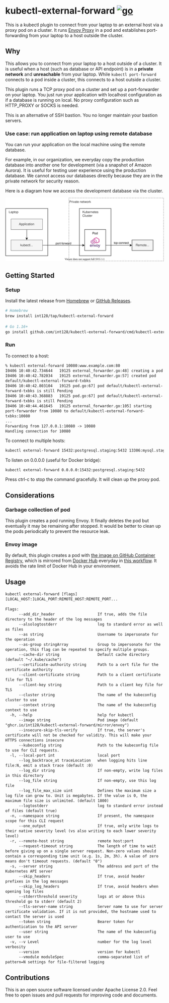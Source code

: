 # kubectl-external-forward [![go](https://github.com/int128/kubectl-external-forward/actions/workflows/go.yaml/badge.svg)](https://github.com/int128/kubectl-external-forward/actions/workflows/go.yaml)

This is a kubectl plugin to connect from your laptop to an external host via a proxy pod on a cluster.
It runs [Envoy Proxy](https://www.envoyproxy.io) in a pod and establishes port-forwarding from your laptop to a host outside the cluster.


## Why

This allows you to connect from your laptop to a host outside of a cluster.
It is useful when a host (such as database or API endpoint) is in a **private network** and **unreachable** from your laptop.
While `kubectl port-forward` connects to a pod inside a cluster, this connects to a host outside a cluster.

This plugin runs a TCP proxy pod on a cluster and set up a port-forwarder on your laptop.
You just run your application with localhost configuration as if a database is running on local.
No proxy configuration such as HTTP_PROXY or SOCKS is needed.

This is an alternative of SSH bastion.
You no longer maintain your bastion servers.


### Use case: run application on laptop using remote database

You can run your application on the local machine using the remote database.

For example, in our organization, we everyday copy the production database into another one for development (via a snapshot of Amazon Aurora).
It is useful for testing user experience using the production database.
We cannot access our databases directly because they are in the private network for security reason.

Here is a diagram how we access the development database via the cluster.

![diagram](docs/diagram.svg)


## Getting Started

### Setup

Install the latest release from [Homebrew](https://brew.sh/) or [GitHub Releases](https://github.com/int128/kubectl-external-forward/releases).

```sh
# Homebrew
brew install int128/tap/kubectl-external-forward

# Go 1.16+
go install github.com/int128/kubectl-external-forward/cmd/kubectl-external_forward
```

### Run

To connect to a host:

```console
% kubectl external-forward 10080:www.example.com:80
I0406 10:40:42.734644   19125 external_forwarder.go:48] creating a pod
I0406 10:40:42.782034   19125 external_forwarder.go:57] created pod default/kubectl-external-forward-txbks
I0406 10:40:42.803104   19125 pod.go:67] pod default/kubectl-external-forward-txbks is still Pending
I0406 10:40:43.368883   19125 pod.go:67] pod default/kubectl-external-forward-txbks is still Pending
I0406 10:40:44.461645   19125 external_forwarder.go:105] starting port-forwarder from 10080 to default/kubectl-external-forward-txbks:10080
...
Forwarding from 127.0.0.1:10080 -> 10080
Handling connection for 10080
```

To connect to multiple hosts:

```sh
kubectl external-forward 15432:postgresql.staging:5432 13306:mysql.staging:3306
```

To listen on 0.0.0.0 (useful for Docker bridge):

```sh
kubectl external-forward 0.0.0.0:15432:postgresql.staging:5432
```

Press ctrl-c to stop the command gracefully. It will clean up the proxy pod.


## Considerations

### Garbage collection of pod

This plugin creates a pod running Envoy.
It finally deletes the pod but eventually it may be remaining after stopped.
It would be better to clean up the pods periodically to prevent the resource leak.


### Envoy image

By default, this plugin creates a pod with [the image on GitHub Container Registry](https://ghcr.io/int128/kubectl-external-forward/mirror/envoy), which is mirrored from [Docker Hub](https://hub.docker.com/r/alpine/socat) everyday in [this workflow](.github/workflows/socat.yaml).
It avoids the rate limit of Docker Hub in your environment.


## Usage

```console
kubectl external-forward [flags] [LOCAL_HOST:]LOCAL_PORT:REMOTE_HOST:REMOTE_PORT...

Flags:
      --add_dir_header                   If true, adds the file directory to the header of the log messages
      --alsologtostderr                  log to standard error as well as files
      --as string                        Username to impersonate for the operation
      --as-group stringArray             Group to impersonate for the operation, this flag can be repeated to specify multiple groups.
      --cache-dir string                 Default cache directory (default "~/.kube/cache")
      --certificate-authority string     Path to a cert file for the certificate authority
      --client-certificate string        Path to a client certificate file for TLS
      --client-key string                Path to a client key file for TLS
      --cluster string                   The name of the kubeconfig cluster to use
      --context string                   The name of the kubeconfig context to use
  -h, --help                             help for kubectl
      --image string                     Pod image (default "ghcr.io/int128/kubectl-external-forward/mirror/envoy")
      --insecure-skip-tls-verify         If true, the server's certificate will not be checked for validity. This will make your HTTPS connections insecure
      --kubeconfig string                Path to the kubeconfig file to use for CLI requests.
  -l, --local-port int                   local port
      --log_backtrace_at traceLocation   when logging hits line file:N, emit a stack trace (default :0)
      --log_dir string                   If non-empty, write log files in this directory
      --log_file string                  If non-empty, use this log file
      --log_file_max_size uint           Defines the maximum size a log file can grow to. Unit is megabytes. If the value is 0, the maximum file size is unlimited. (default 1800)
      --logtostderr                      log to standard error instead of files (default true)
  -n, --namespace string                 If present, the namespace scope for this CLI request
      --one_output                       If true, only write logs to their native severity level (vs also writing to each lower severity level)
  -r, --remote-host string               remote host:port
      --request-timeout string           The length of time to wait before giving up on a single server request. Non-zero values should contain a corresponding time unit (e.g. 1s, 2m, 3h). A value of zero means don't timeout requests. (default "0")
  -s, --server string                    The address and port of the Kubernetes API server
      --skip_headers                     If true, avoid header prefixes in the log messages
      --skip_log_headers                 If true, avoid headers when opening log files
      --stderrthreshold severity         logs at or above this threshold go to stderr (default 2)
      --tls-server-name string           Server name to use for server certificate validation. If it is not provided, the hostname used to contact the server is used
      --token string                     Bearer token for authentication to the API server
      --user string                      The name of the kubeconfig user to use
  -v, --v Level                          number for the log level verbosity
      --version                          version for kubectl
      --vmodule moduleSpec               comma-separated list of pattern=N settings for file-filtered logging
```


## Contributions

This is an open source software licensed under Apache License 2.0. Feel free to open issues and pull requests for improving code and documents.
